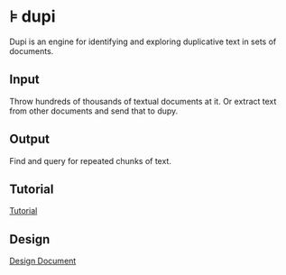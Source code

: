 # ⊧ dupi

Dupi is an engine for identifying and exploring duplicative text in sets of
documents.

## Input

Throw hundreds of thousands of textual documents at it.  Or extract text from
other documents and send that to dupy.

## Output

Find and query for repeated chunks of text.

## Tutorial 

[Tutorial](docs/tutorial.md)

## Design

[Design Document](docs/design.md)

